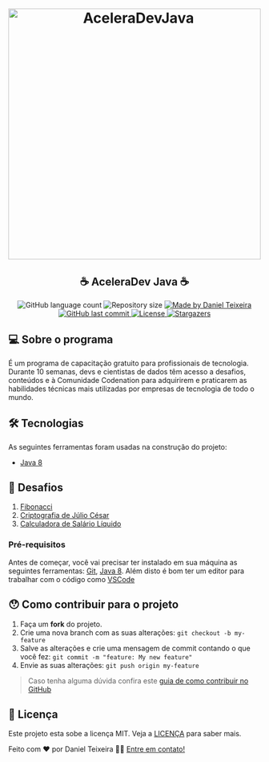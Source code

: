 <h1 align="center">
    <img alt="AceleraDevJava" height="500px" width="100%" title="#AceleraDevJava" src="https://s3-us-west-1.amazonaws.com/acceleration-assets-highway/aceleradev-java/social-image.png" />
</h1>

<h2 align="center"> 
	☕ AceleraDev Java ☕
</h2>

<p align="center">
  <img alt="GitHub language count" src="https://img.shields.io/github/languages/count/DanielTeixeiraa/AceleraDevJava-Modulo-1">

  <img alt="Repository size" src="https://img.shields.io/github/repo-size/DanielTeixeiraa/AceleraDevJava-Modulo-1">

  	
  <a href="https://www.linkedin.com/in/daniel-teixeira-71351b1a7/">
    <img alt="Made by Daniel Teixeira" src="https://img.shields.io/badge/made%20by-DanielTeixeiraa-%2304D361">
  </a>
	
  
  <a href="https://github.com/DanielTeixeiraa/AceleraDevJava-Modulo-1/commits/master">
    <img alt="GitHub last commit" src="https://img.shields.io/github/last-commit/DanielTeixeiraa/AceleraDevJava-Modulo-1">
  </a>

  <a href="https://github.com/DanielTeixeiraa/AceleraDevJava-Modulo-1/blob/master/LICENSE">
    <img alt="License" src="https://img.shields.io/github/license/DanielTeixeiraa/AceleraDevJava-Modulo-1">
  </a>

   <a href="https://github.com/DanielTeixeiraa/AceleraDevJava-Modulo-1/stargazers">
    <img alt="Stargazers" src="https://img.shields.io/github/stars/DanielTeixeiraa/AceleraDevJava-Modulo-1?style=social">
  </a>
</p>


## 💻 Sobre o programa

É um programa de capacitação gratuito para profissionais de tecnologia. Durante 10 semanas, devs e cientistas de dados têm acesso a desafios, conteúdos e à Comunidade Codenation para adquirirem e praticarem as habilidades técnicas mais utilizadas por empresas de tecnologia de todo o mundo.

## 🛠 Tecnologias

As seguintes ferramentas foram usadas na construção do projeto:

- [Java 8][java 8]

## 🥊 Desafios

1. [Fibonacci][fibonacci]
2. [Criptografia de Júlio César][criptografia] 
3. [Calculadora de Salário Líquido][calculadora]

### Pré-requisitos

Antes de começar, você vai precisar ter instalado em sua máquina as seguintes ferramentas:
[Git](https://git-scm.com), [Java 8][Java 8]. 
Além disto é bom ter um editor para trabalhar com o código como [VSCode][vscode]

## 😯 Como contribuir para o projeto

1. Faça um **fork** do projeto.
2. Crie uma nova branch com as suas alterações: `git checkout -b my-feature`
3. Salve as alterações e crie uma mensagem de commit contando o que você fez: `git commit -m "feature: My new feature"`
4. Envie as suas alterações: `git push origin my-feature`
> Caso tenha alguma dúvida confira este [guia de como contribuir no GitHub](https://github.com/firstcontributions/first-contributions)


## 📝 Licença

Este projeto esta sobe a licença MIT. Veja a [LICENÇA](license) para saber mais.

Feito com ❤️ por Daniel Teixeira 👋🏽 [Entre em contato!](https://www.linkedin.com/in/daniel-teixeira-71351b1a7/)

[calculadora]: https://github.com/DanielTeixeiraa/AceleraDevJava-Modulo-1/tree/master/Calculadora-de-Sal%C3%A1rio-L%C3%ADquido
[fibonacci]: https://github.com/DanielTeixeiraa/AceleraDevJava-Modulo-1/tree/master/Fibonacci
[criptografia]: https://github.com/DanielTeixeiraa/AceleraDevJava-Modulo-1/tree/master/Criptografia-de-J%C3%BAlio-C%C3%A9sar
[java 8]: https://www.oracle.com/java/technologies/javase/javase8-archive-downloads.html
[vscode]: https://code.visualstudio.com/
[license]: https://opensource.org/licenses/MIT

